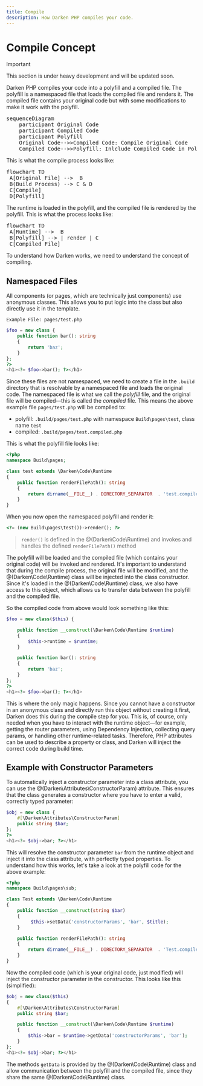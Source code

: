 ```yaml
---
title: Compile
description: How Darken PHP compiles your code.
---
```


# Compile Concept

> [!IMPORTANT]
> This section is under heavy development and will be updated soon.

Darken PHP compiles your code into a polyfill and a compiled file. The polyfill is a namespaced file that loads the compiled file and renders it. The compiled file contains your original code but with some modifications to make it work with the polyfill.

<pre class="mermaid">
sequenceDiagram
    participant Original Code
    participant Compiled Code
    participant Polyfill
    Original Code-->>Compiled Code: Compile Original Code
    Compiled Code-->>Polyfill: Inlclude Compiled Code in Polyfill
</pre>

This is what the compile process looks like:

<pre class="mermaid">
flowchart TD
 A[Original File] -->  B
 B(Build Process) --> C & D
 C[Compile]
 D[Polyfill]
</pre>

The runtime is loaded in the polyfill, and the compiled file is rendered by the polyfill. This is what the process looks like:

<pre class="mermaid">
flowchart TD
 A[Runtime] -->  B
 B[Polyfill] --> | render | C
 C[Compiled File]
</pre>

To understand how Darken works, we need to understand the concept of compiling.

## Namespaced Files

All components (or pages, which are technically just components) use anonymous classes. This allows you to put logic into the class but also directly use it in the template.

`Example File: pages/test.php`

```php
$foo = new class {
    public function bar(): string
    {
        return 'baz';
    }
};
?>
<h1><?= $foo->bar(); ?></h1>
```

Since these files are not namespaced, we need to create a file in the `.build` directory that is resolvable by a namespaced file and loads the original code. The namespaced file is what we call the *polyfill* file, and the original file will be compiled—this is called the *compiled* file. This means the above example file `pages/test.php` will be compiled to:

+ polyfill: `.build/pages/test.php` with namespace `Build\pages\test`, class name `test`
+ compiled: `.build/pages/test.compiled.php`

This is what the polyfill file looks like:

```php
<?php
namespace Build\pages;

class test extends \Darken\Code\Runtime
{
    public function renderFilePath(): string
    {
        return dirname(__FILE__) . DIRECTORY_SEPARATOR  . 'test.compiled.php';
    }
}
```

When you now open the namespaced polyfill and render it:

```php
<?= (new Build\pages\test())->render(); ?>
```

> `render()` is defined in the @(Darken\Code\Runtime) and invokes and handles the defined `renderFilePath()` method

The polyfill will be loaded and the compiled file (which contains your original code) will be invoked and rendered. It's important to understand that during the compile process, the original file will be modified, and the @(Darken\Code\Runtime) class will be injected into the class constructor. Since it's loaded in the @(Darken\Code\Runtime) class, we also have access to this object, which allows us to transfer data between the polyfill and the compiled file.

So the compiled code from above would look something like this:

```php
$foo = new class($this) {

    public function __construct(\Darken\Code\Runtime $runtime)
    {
        $this->runtime = $runtime;
    }

    public function bar(): string
    {
        return 'baz';
    }
};
?>
<h1><?= $foo->bar(); ?></h1>
```

This is where the only magic happens. Since you cannot have a constructor in an anonymous class and directly run this object without creating it first, Darken does this during the compile step for you. This is, of course, only needed when you have to interact with the runtime object—for example, getting the router parameters, using Dependency Injection, collecting query params, or handling other runtime-related tasks. Therefore, PHP attributes can be used to describe a property or class, and Darken will inject the correct code during build time.

## Example with Constructor Parameters

To automatically inject a constructor parameter into a class attribute, you can use the @(Darken\Attributes\ConstructorParam) attribute. This ensures that the class generates a constructor where you have to enter a valid, correctly typed parameter:

```php
$obj = new class {
    #[\Darken\Attributes\ConstructorParam]
    public string $bar;
};
?>
<h1><?= $obj->bar; ?></h1>
```

This will resolve the constructor parameter `bar` from the runtime object and inject it into the class attribute, with perfectly typed properties. To understand how this works, let's take a look at the polyfill code for the above example:

```php
<?php
namespace Build\pages\sub;

class Test extends \Darken\Code\Runtime
{
    public function __construct(string $bar)
    {
         $this->setData('constructorParams', 'bar', $title);
    }

    public function renderFilePath(): string
    {
        return dirname(__FILE__) . DIRECTORY_SEPARATOR  . 'Test.compiled.php';
    }
}
```

Now the compiled code (which is your original code, just modified) will inject the constructor parameter in the constructor. This looks like this (simplified):

```php
$obj = new class($this)
{
    #[\Darken\Attributes\ConstructorParam]
    public string $bar;

    public function __construct(\Darken\Code\Runtime $runtime)
    {
        $this->bar = $runtime->getData('constructorParams', 'bar');
    }
};
<h1><?= $obj->bar; ?></h1>
```

The methods `getData` is provided by the @(Darken\Code\Runtime) class and allow communication between the polyfill and the compiled file, since they share the same @(Darken\Code\Runtime) class.
